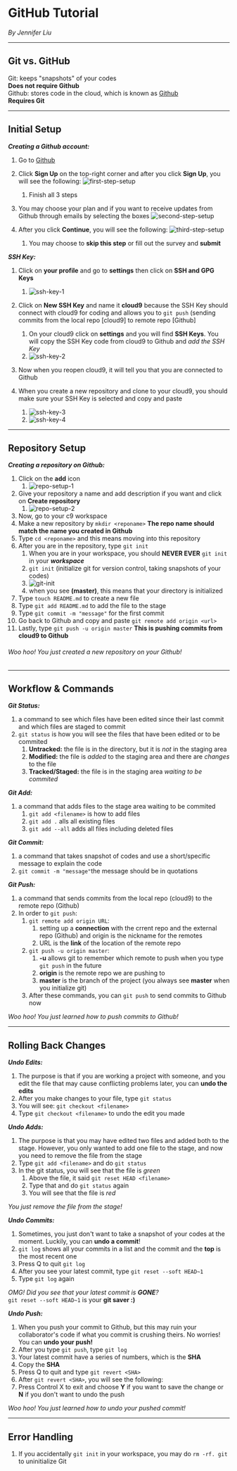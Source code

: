 # GitHub Tutorial

_By Jennifer Liu_

---
## Git vs. GitHub  

Git: keeps "snapshots" of your codes  
**Does not require Github**  
Github: stores code in the cloud, which is known as [Github](https://github.com/)  
**Requires Git**  

---
## Initial Setup
**_Creating a Github account:_**
1. Go to [Github](https://github.com)
2. Click **Sign Up** on the top-right corner and after you click **Sign Up**, you will see the following:
    ![first-step-setup](https://preview.c9users.io/jenniferl4209/github-learning/github-tutorial/first-step-setup.png?_c9_id=livepreview0&_c9_host=https://ide.c9.io)  
    1. Finish all 3 steps

3. You may choose your plan and if you want to receive updates from Github through emails by selecting the boxes
![second-step-setup](https://preview.c9users.io/jenniferl4209/github-learning/github-tutorial/second-step-setup.png?_c9_id=livepreview2&_c9_host=https://ide.c9.io)
4. After you click **Continue**, you will see the following:
    ![third-step-setup](https://preview.c9users.io/jenniferl4209/github-learning/github-tutorial/third-step-setup.png?_c9_id=livepreview7&_c9_host=https://ide.c9.io)
    1. You may choose to **skip this step** or fill out the survey and **submit**

**_SSH Key:_**
1. Click on **your profile** and go to **settings** then click on **SSH and GPG Keys**
    1. ![ssh-key-1](https://preview.c9users.io/jenniferl4209/github-learning/github-tutorial/ssh-key-1.png?_c9_id=livepreview0&_c9_host=https://ide.c9.io)
2. Click on **New SSH Key** and name it **cloud9** because the SSH Key should connect with cloud9 for coding and allows you to `git push` (sending commits from the local repo [cloud9] to remote repo [Github]
    1. On your cloud9 click on **settings** and you will find **SSH Keys**. You will copy the SSH Key code from cloud9 to Github and _add the SSH Key_
    2. ![ssh-key-2](https://preview.c9users.io/jenniferl4209/github-learning/github-tutorial/ssh-key-2.png)
3. Now when you reopen cloud9, it will tell you that you are connected to Github

4. When you create a new repository and clone to your cloud9, you should make sure your SSH Key is selected and copy and paste
    1. ![ssh-key-3](https://preview.c9users.io/jenniferl4209/github-learning/github-tutorial/ssh-key-3.png)
    2. ![ssh-key-4](https://preview.c9users.io/jenniferl4209/github-learning/github-tutorial/ssh-key-4.png)


---
## Repository Setup  
**_Creating a repository on Github:_**
1. Click on the **add** icon
    1. ![repo-setup-1](https://preview.c9users.io/jenniferl4209/github-learning/github-tutorial/repo-setup-1.png?_c9_id=livepreview2&_c9_host=https://ide.c9.io)
2. Give your repository a name and add description if you want and click on **Create repository**
    1. ![repo-setup-2](https://preview.c9users.io/jenniferl4209/github-learning/github-tutorial/repo-setup-2.png?_c9_id=livepreview3&_c9_host=https://ide.c9.io)  
3. Now, go to your c9 workspace
4. Make a new repository by `mkdir <reponame>` **The repo name should match the name you created in Github**
5. Type `cd <reponame>` and this means moving into this repository 
6. After you are in the repository, type `git init`
    1.  When you are in your workspace, you should **NEVER EVER** `git init` in your **_workspace_**
    2. `git init` (initialize git for version control, taking snapshots of your codes)
    3. ![git-init](https://preview.c9users.io/jenniferl4209/github-learning/github-tutorial/git-init.png?_c9_id=livepreview4&_c9_host=https://ide.c9.io)
    4. when you see **(master)**, this means that your directory is initialized
7. Type `touch README.md` to create a new file 
8. Type `git add README.md` to add the file to the stage 
9. Type `git commit -m "message"` for the first commit
10. Go back to Github and copy and paste `git remote add origin <url>` 
11. Lastly, type `git push -u origin master` **This is pushing commits from cloud9 to Github**

###### _Woo hoo! You just created a new repository on your Github!_
---
## Workflow & Commands
**_Git Status:_**
1. a command to see which files have been edited since their last commit and which files are staged to commit 
2. `git status` is how you will see the files that have been edited or to be commited
    1. **Untracked:** the file is in the directory, but it is _not_ in the staging area
    2. **Modified:** the file is _added_ to the staging area and there are _changes_ to the file
    3. **Tracked/Staged:** the file is in the staging area _waiting to be commited_

**_Git Add:_**
1. a command that adds files to the stage area waiting to be commited
    1. `git add <filename>` is how to add files
    2. `git add .` alls all existing files
    3. `git add --all` adds all files including deleted files

**_Git Commit:_**
1. a command that takes snapshot of codes and use a short/specific message to explain the code
2. `git commit -m "message"`the message should be in quotations

**_Git Push:_**
1. a command that sends commits from the local repo (cloud9) to the remote repo (Github)
2. In order to `git push`:
    1. `git remote add origin URL`:
        1. setting up a **connection** with the crrent repo and the external repo (Github) and origin is the nickname for the remotes
        2. URL is the **link** of the location of the remote repo
    2. `git push -u origin master`:
        1. **-u** allows git to remember which remote to push when you type `git push` in the future
        2. **origin** is the remote repo we are pushing to
        3. **master** is the branch of the project (you always see **master** when you initialize git)
    3. After these commands, you can `git push` to send commits to Github now  

_Woo hoo! You just learned how to push commits to Github!_

---
## Rolling Back Changes
**_Undo Edits:_**
1. The purpose is that if you are working a project with someone, and you edit the file that may cause conflicting problems later, you can **undo the edits**
2. After you make changes to your file, type `git status`
3. You will see: `git checkout <filename>`
4. Type `git checkout <filename>` to undo the edit you made

**_Undo Adds:_**
1. The purpose is that you may have edited two files and added both to the stage. However, you only wanted to add one file to the stage, and now you need to remove the file from the stage 
2. Type `git add <filename>` and do `git status`
3. In the git status, you will see that the file is _green_
    1. Above the file, it said `git reset HEAD <filename>`
    2. Type that and do `git status` again
    3. You will see that the file is _red_  

_You just remove the file from the stage!_ 

**_Undo Commits:_**
1. Sometimes, you just don't want to take a snapshot of your codes at the moment. Luckily, you can **undo a commit**!
2. `git log` shows all your commits in a list and the commit and the **top** is the most recent one
3. Press Q to quit `git log`
3. After you see your latest commit, type `git reset --soft HEAD~1`
4. Type `git log` again  

_OMG! Did you see that your latest commit is **GONE**?_  
`git reset --soft HEAD~1` is your **git saver :)**

**_Undo Push:_**
1. When you push your commit to Github, but this may ruin your collaborator's code if what you commit is crushing theirs. No worries! You can **undo your push!**
2. After you type `git push`, type `git log`
3. Your latest commit have a series of numbers, which is the **SHA**
4. Copy the **SHA**
5. Press Q to quit and type `git revert <SHA>`
6. After `git revert <SHA>`, you will see the following:
7. Press Control X to exit and choose **Y** if you want to save the change or **N** if you don't want to undo the push  

_Woo hoo! You just learned how to undo your pushed commit!_

---
## Error Handling
1. If you accidentally `git init` in your workspace, you may do `rm -rf. git` to uninitialize Git










































































